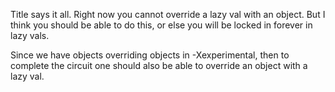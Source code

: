 Title says it all. Right now you cannot override a lazy val with an object. But I think you should be able to do this, or else you will be locked in forever in lazy vals.

Since we have objects overriding objects in -Xexperimental, then to complete the circuit one should also be able to override an object with a lazy val.
